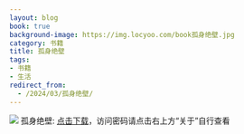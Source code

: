 ```yaml
---
layout: blog
book: true
background-image: https://img.locyoo.com/book孤身绝壁.jpg
category: 书籍
title: 孤身绝壁
tags:
- 书籍
- 生活
redirect_from:
  - /2024/03/孤身绝壁/
---
```

![](https://img.locyoo.com/book孤身绝壁.jpg)
孤身绝壁: <a name = "ref1" href="https://089m.com/f/50983618-1314076292-e95d6c?p=3619">点击下载</a>，访问密码请点击右上方“关于”自行查看